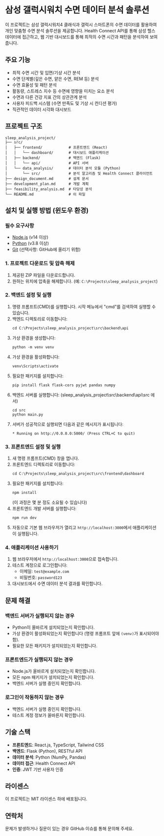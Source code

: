# 삼성 갤럭시워치 수면 데이터 분석 솔루션

이 프로젝트는 삼성 갤럭시워치4 클래식과 갤럭시 스마트폰의 수면 데이터를 활용하여 개인 맞춤형 수면 분석 솔루션을 제공합니다. Health Connect API를 통해 삼성 헬스 데이터에 접근하고, 웹 기반 대시보드를 통해 최적의 수면 시간과 패턴을 분석하여 보여줍니다.

## 주요 기능

- 최적 수면 시간 및 입면/기상 시간 분석
- 수면 단계별(깊은 수면, 얕은 수면, REM 등) 분석
- 수면 효율성 및 패턴 분석
- 활동량, 스트레스 지수 등 수면에 영향을 미치는 요소 분석
- 수면과 다른 건강 지표 간의 상관관계 분석
- 사용자 피드백 시스템 (수면 만족도 및 기상 시 컨디션 평가)
- 직관적인 데이터 시각화 대시보드

## 프로젝트 구조

```
sleep_analysis_project/
├── src/
│   ├── frontend/            # 프론트엔드 (React)
│   │   └── dashboard/       # 대시보드 애플리케이션
│   ├── backend/             # 백엔드 (Flask)
│   │   └── api/             # API 서버
│   └── data_analysis/       # 데이터 분석 모듈 (Python)
│       └── src/             # 분석 알고리즘 및 Health Connect 클라이언트
├── design_document.md       # 설계 문서
├── development_plan.md      # 개발 계획
├── feasibility_analysis.md  # 타당성 분석
└── README.md                # 이 파일
```

## 설치 및 실행 방법 (윈도우 환경)

### 필수 요구사항

- [Node.js](https://nodejs.org/) (v14 이상)
- [Python](https://www.python.org/downloads/) (v3.8 이상)
- [Git](https://git-scm.com/downloads) (선택사항: GitHub에 올리기 위함)

### 1. 프로젝트 다운로드 및 압축 해제

1. 제공된 ZIP 파일을 다운로드합니다.
2. 원하는 위치에 압축을 해제합니다. (예: `C:\Projects\sleep_analysis_project`)

### 2. 백엔드 설정 및 실행

1. 명령 프롬프트(CMD)를 실행합니다. 시작 메뉴에서 "cmd"를 검색하여 실행할 수 있습니다.
2. 백엔드 디렉토리로 이동합니다:
   ```
   cd C:\Projects\sleep_analysis_project\src\backend\api
   ```
3. 가상 환경을 생성합니다:
   ```
   python -m venv venv
   ```
4. 가상 환경을 활성화합니다:
   ```
   venv\Scripts\activate
   ```
5. 필요한 패키지를 설치합니다:
   ```
   pip install flask flask-cors pyjwt pandas numpy
   ```
6. 백엔드 서버를 실행합니다: (sleep_analysis_project\src\backend\api\src 에서)
   ```
   cd src
   python main.py
   ```
7. 서버가 성공적으로 실행되면 다음과 같은 메시지가 표시됩니다:
   ```
   * Running on http://0.0.0.0:5000/ (Press CTRL+C to quit)
   ```

### 3. 프론트엔드 설정 및 실행

1. 새 명령 프롬프트(CMD) 창을 엽니다.
2. 프론트엔드 디렉토리로 이동합니다:
   ```
   cd C:\Projects\sleep_analysis_project\src\frontend\dashboard
   ```
3. 필요한 패키지를 설치합니다:
   ```
   npm install
   ```
   (이 과정은 몇 분 정도 소요될 수 있습니다)
4. 프론트엔드 개발 서버를 실행합니다:
   ```
   npm run dev
   ```
5. 자동으로 기본 웹 브라우저가 열리고 `http://localhost:3000`에서 애플리케이션이 실행됩니다.

### 4. 애플리케이션 사용하기

1. 웹 브라우저에서 `http://localhost:3000`으로 접속합니다.
2. 테스트 계정으로 로그인합니다:
   - 이메일: `test@example.com`
   - 비밀번호: `password123`
3. 대시보드에서 수면 데이터 분석 결과를 확인합니다.


## 문제 해결

### 백엔드 서버가 실행되지 않는 경우
- Python이 올바르게 설치되었는지 확인합니다.
- 가상 환경이 활성화되었는지 확인합니다 (명령 프롬프트 앞에 `(venv)`가 표시되어야 함).
- 필요한 모든 패키지가 설치되었는지 확인합니다.

### 프론트엔드가 실행되지 않는 경우
- Node.js가 올바르게 설치되었는지 확인합니다.
- 모든 npm 패키지가 설치되었는지 확인합니다.
- 백엔드 서버가 실행 중인지 확인합니다.

### 로그인이 작동하지 않는 경우
- 백엔드 서버가 실행 중인지 확인합니다.
- 테스트 계정 정보가 올바른지 확인합니다.

## 기술 스택

- **프론트엔드**: React.js, TypeScript, Tailwind CSS
- **백엔드**: Flask (Python), RESTful API
- **데이터 분석**: Python (NumPy, Pandas)
- **데이터 접근**: Health Connect API
- **인증**: JWT 기반 사용자 인증

## 라이센스

이 프로젝트는 MIT 라이센스 하에 배포됩니다.

## 연락처

문제가 발생하거나 질문이 있는 경우 GitHub 이슈를 통해 문의해 주세요.
